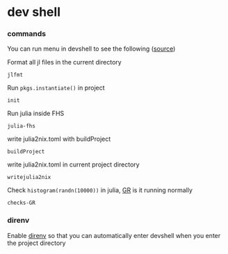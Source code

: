 # dev shell


### commands

You can run menu in devshell to see the following 
([source](https://github.com/JuliaCN/Julia2Nix.jl/blob/main/nix/julia2nix/devshells/default.nix))

Format all jl files in the current directory
```
jlfmt
```

Run `pkgs.instantiate()` in project
```
init
```

Run julia inside FHS
```
julia-fhs
```

write julia2nix.toml with buildProject
```
buildProject
```

write julia2nix.toml in current project directory
```
writejulia2nix
```

Check `histogram(randn(10000))` in julia,
[GR](https://github.com/jheinen/GR.jl) is it running normally
```
checks-GR
```

### direnv
Enable [direnv](https://github.com/nix-community/nix-direnv)
so that you can automatically enter devshell when you enter the project directory
